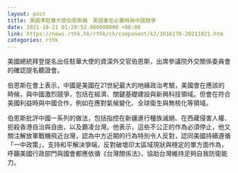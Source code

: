```yaml
---
layout: post
title: 美國準駐華大使伯恩斯稱　美國會在必要時與中國競爭
date: 2021-10-21 01:29:52.000000000 +08:00
link: https://news.rthk.hk/rthk/ch/component/k2/1616170-20211021.htm
categories: rthk
---
```


美國總統拜登提名出任駐華大使的資深外交官伯恩斯，出席參議院外交關係委員會的確認提名聽證會。

伯恩斯在會上表示，中國是美國在21世紀最大的地緣政治考驗，美國會在應該的時候，與中國激烈競爭，包括在經濟、關鍵基礎建設與新興科技領域。但會在符合美國利益時與中國合作，例如在應對氣候變化、全球衛生與無核化等領域。

伯恩斯批評中國一系列的做法，包括指控在新疆進行種族滅絕、在西藏侵害人權、扼殺香港自治與自由，以及霸凌台灣。他表示，這些不公正的作為必須停止，他又關注解放軍戰機飛近台灣，認為中方近期的行為特別令人反對，認同美國持續遵循「一中政策」，支持和平解決爭端，反對破壞印太區域現狀與穩定的單方面作為，呼籲美國行政部門與國會都應依循《台灣關係法》，協助台灣維持足夠自我防衛能力。
